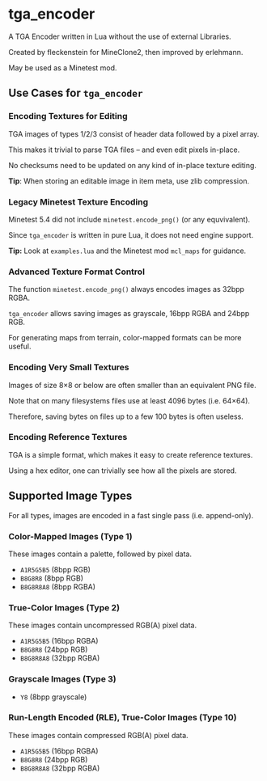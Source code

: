 # tga_encoder
A TGA Encoder written in Lua without the use of external Libraries.

Created by fleckenstein for MineClone2, then improved by erlehmann.

May be used as a Minetest mod.

## Use Cases for `tga_encoder`

### Encoding Textures for Editing

TGA images of types 1/2/3 consist of header data followed by a pixel array.

This makes it trivial to parse TGA files – and even edit pixels in-place.

No checksums need to be updated on any kind of in-place texture editing.

**Tip**: When storing an editable image in item meta, use zlib compression.

### Legacy Minetest Texture Encoding

Minetest 5.4 did not include `minetest.encode_png()` (or any equvivalent).

Since `tga_encoder` is written in pure Lua, it does not need engine support.

**Tip:** Look at `examples.lua` and the Minetest mod `mcl_maps` for guidance.

### Advanced Texture Format Control

The function `minetest.encode_png()` always encodes images as 32bpp RGBA.

`tga_encoder` allows saving images as grayscale, 16bpp RGBA and 24bpp RGB.

For generating maps from terrain, color-mapped formats can be more useful.

### Encoding Very Small Textures

Images of size 8×8 or below are often smaller than an equivalent PNG file.

Note that on many filesystems files use at least 4096 bytes (i.e. 64×64).

Therefore, saving bytes on files up to a few 100 bytes is often useless.

### Encoding Reference Textures

TGA is a simple format, which makes it easy to create reference textures.

Using a hex editor, one can trivially see how all the pixels are stored.

## Supported Image Types

For all types, images are encoded in a fast single pass (i.e. append-only).

### Color-Mapped Images (Type 1)

These images contain a palette, followed by pixel data.

* `A1R5G5B5` (8bpp RGB)
* `B8G8R8` (8bpp RGB)
* `B8G8R8A8` (8bpp RGBA)

### True-Color Images (Type 2)

These images contain uncompressed RGB(A) pixel data.

* `A1R5G5B5` (16bpp RGBA)
* `B8G8R8` (24bpp RGB)
* `B8G8R8A8` (32bpp RGBA)

### Grayscale Images (Type 3)

* `Y8` (8bpp grayscale)

### Run-Length Encoded (RLE), True-Color Images (Type 10)

These images contain compressed RGB(A) pixel data.

* `A1R5G5B5` (16bpp RGBA)
* `B8G8R8` (24bpp RGB)
* `B8G8R8A8` (32bpp RGBA)
